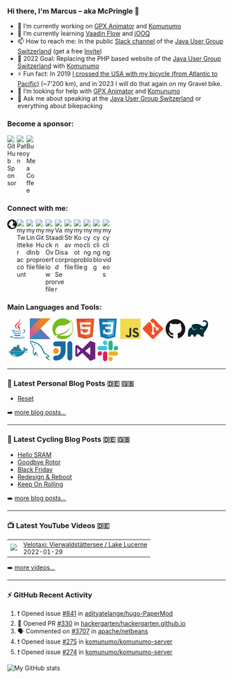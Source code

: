 ### Hi there, I'm Marcus – aka McPringle 👋

- 🔭 I’m currently working on [GPX Animator](https://gpx-animator.app/) and [Komunumo](https://komunumo.org/)
- 🌱 I’m currently learning [Vaadin Flow](https://vaadin.com/docs/flow/Overview.html) and [jOOQ](https://www.jooq.org/)
- 📫 How to reach me: In the public [Slack channel](https://jugch.slack.com/) of the [Java User Group Switzerland](https://www.jug.ch/) (get a free [Invite](http://slack.jug.ch/))
- 🥅 2022 Goal: Replacing the PHP based website of the [Java User Group Switzerland](https://www.jug.ch/) with [Komunumo](https://komunumo.org/)
- ⚡ Fun fact: In 2019 [I crossed the USA with my bicycle (from Atlantic to Pacific)](https://locatoweb.com/map/single/1238186268) (~7'200 km), and in 2023 I will do that again on my Gravel bike.
- 🤔 I’m looking for help with [GPX Animator](https://github.com/zdila/gpx-animator) and [Komunumo](https://github.com/komunumo)
- 💬 Ask me about speaking at the [Java User Group Switzerland](https://www.jug.ch/) or everything about bikepacking
<!--
- 👯 I’m looking to collaborate on open source projects
- 😄 Pronouns: ...
-->


### Become a sponsor:

[<img align="left" alt="GitHub Sponsor" title="GitHub Sponsor" width="22px" src="https://cdn.jsdelivr.net/npm/simple-icons@v3/icons/github.svg" />](https://github.com/sponsors/McPringle)
[<img align="left" alt="Patreon" title="Patreon" width="22px" src="https://cdn.jsdelivr.net/npm/simple-icons@v3/icons/patreon.svg" />](https://www.patreon.com/mcpringle)
[<img align="left" alt="Buy Me a Coffee" title="Buy Me a Coffee" width="22px" src="https://cdn.jsdelivr.net/npm/simple-icons@v3/icons/buymeacoffee.svg" />](https://www.buymeacoffee.com/McPringle)
<br clear="all"/>

### Connect with me:

[<img align="left" alt="my website" title="my website" width="22px" src="https://raw.githubusercontent.com/iconic/open-iconic/master/svg/globe.svg" />][website]
[<img align="left" alt="my Twitter account" title="my Twitter account" width="22px" src="https://cdn.jsdelivr.net/npm/simple-icons@v3/icons/twitter.svg" />][twitter]
[<img align="left" alt="my LinkedIn profile" title="my LinkedIn profile" width="22px" src="https://cdn.jsdelivr.net/npm/simple-icons@v3/icons/linkedin.svg" />][linkedin]
[<img align="left" alt="my GitHub profile" title="my GitHub profile" width="22px" src="https://cdn.jsdelivr.net/npm/simple-icons@v3/icons/github.svg" />][github]
[<img align="left" alt="my StackOverflow profile" title="my StackOverflow profile" width="22px" src="https://cdn.jsdelivr.net/npm/simple-icons@v3/icons/stackoverflow.svg" />][stackoverflow]
[<img align="left" alt="Vaadin Discord Server" title="Vaadin Discord Server" width="22px" src="https://cdn.jsdelivr.net/npm/simple-icons@v3/icons/discord.svg" />][discord]
[<img align="left" alt="my Strava profile" title="my Strava profile" width="22px" src="https://cdn.jsdelivr.net/npm/simple-icons@v3/icons/strava.svg" />][strava]
[<img align="left" alt="my Komoot profile" title="my Komoot profile" width="22px" src="https://cdn.jsdelivr.net/npm/simple-icons@v3/icons/komoot.svg" />][komoot]
[<img align="left" alt="my cycling blog" title="my personal blog" width="22px" src="https://cdn.jsdelivr.net/npm/simple-icons@v3/icons/hugo.svg" />][personalblog]
[<img align="left" alt="my cycling blog" title="my cycling blog" width="22px" src="https://cdn.jsdelivr.net/npm/simple-icons@v3/icons/hugo.svg" />][cyclingblog]
[<img align="left" alt="my cycling videos" title="my cycling videos" width="22px" src="https://cdn.jsdelivr.net/npm/simple-icons@v3/icons/youtube.svg" />][youtube]
<br clear="all"/>

### Main Languages and Tools:

<span>
    <img width="48" height="48" alt="Java" title="Java" src="https://github.com/devicons/devicon/raw/master/icons/java/java-original.svg" />
    <img width="48" height="48" alt="Kotlin" title="Kotlin" src="https://github.com/devicons/devicon/raw/master/icons/kotlin/kotlin-original.svg" />
    <img width="48" height="48" alt="Spring" title="Spring" src="https://github.com/devicons/devicon/raw/master/icons/spring/spring-original.svg" />
    <img width="48" height="48" alt="HTML5" title="HTML5" src="https://github.com/devicons/devicon/raw/master/icons/html5/html5-original.svg" />
    <img width="48" height="48" alt="CSS3" title="CSS3" src="https://github.com/devicons/devicon/raw/master/icons/css3/css3-original.svg" />
    <img width="48" height="48" alt="JavaScript" title="JavaScript" src="https://github.com/devicons/devicon/raw/master/icons/javascript/javascript-original.svg" />
    <img width="48" height="48" alt="git" title="git" src="https://github.com/devicons/devicon/raw/master/icons/git/git-original.svg" />
    <img width="48" height="48" alt="GitHub" title="GitHub" src="https://github.com/devicons/devicon/raw/master/icons/github/github-original.svg" />
    <img width="48" height="48" alt="Gradle" title="Gradle" src="https://github.com/devicons/devicon/raw/master/icons/gradle/gradle-plain.svg" />
    <img width="48" height="48" alt="Docker" title="Docker" src="https://github.com/devicons/devicon/raw/master/icons/docker/docker-original.svg" />
    <img width="48" height="48" alt="MySQL" title="MySQL" src="https://github.com/devicons/devicon/raw/master/icons/mysql/mysql-original.svg" />
    <img width="48" height="48" alt="IntelliJ" title="IntelliJ" src="https://github.com/devicons/devicon/raw/master/icons/intellij/intellij-original.svg" />
    <img width="48" height="48" alt="Visual Studio Code" title="Visual Studio Code" src="https://github.com/devicons/devicon/raw/master/icons/visualstudio/visualstudio-plain.svg" />
    <img width="48" height="48" alt="Slack" title="Slack" src="https://github.com/devicons/devicon/raw/master/icons/slack/slack-original.svg" />
</span>

---

### 📕 Latest Personal Blog Posts 🇩🇪 🇬🇧

<!-- PERSONALBLOG:START -->
- [Reset](https://fihlon.swiss/en/post/2022-02-25_reset/)
<!-- PERSONALBLOG:END -->

➡️ [more blog posts...][personalblog]

---

### 🚴‍ Latest Cycling Blog Posts 🇩🇪 🇬🇧

<!-- CYCLINGBLOG:START -->
- [Hello SRAM](https://keep-on-rolling.ch/en/2022/03/17/hello-sram/)
- [Goodbye Rotor](https://keep-on-rolling.ch/en/2022/03/14/goodbye-rotor/)
- [Black Friday](https://keep-on-rolling.ch/en/2022/03/12/black-friday/)
- [Redesign &amp; Reboot](https://keep-on-rolling.ch/en/2022/03/09/redesign-reboot/)
- [Keep On Rolling](https://keep-on-rolling.ch/en/2021/12/26/keep-on-rolling/)
<!-- CYCLINGBLOG:END -->

➡️ [more blog posts...][cyclingblog]

---

### 📺 Latest YouTube Videos 🇩🇪

<!-- YOUTUBE:START --><table><tr><td><a href="https://www.youtube.com/watch?v=ujTze6DQMYI"><img width="140px" src="https://i.ytimg.com/vi/ujTze6DQMYI/mqdefault.jpg"></a></td>
<td><a href="https://www.youtube.com/watch?v=ujTze6DQMYI">Velotaxi: Vierwaldstättersee / Lake Lucerne</a><br/>2022-01-29</td></tr></table>
<!-- YOUTUBE:END -->

➡️ [more videos...][youtube]

---

### :zap: GitHub Recent Activity

<!--START_SECTION:activity-->
1. ❗️ Opened issue [#841](https://github.com/adityatelange/hugo-PaperMod/issues/841) in [adityatelange/hugo-PaperMod](https://github.com/adityatelange/hugo-PaperMod)
2. 💪 Opened PR [#330](https://github.com/hackergarten/hackergarten.github.io/pull/330) in [hackergarten/hackergarten.github.io](https://github.com/hackergarten/hackergarten.github.io)
3. 🗣 Commented on [#3707](https://github.com/apache/netbeans/issues/3707) in [apache/netbeans](https://github.com/apache/netbeans)
4. ❗️ Opened issue [#275](https://github.com/komunumo/komunumo-server/issues/275) in [komunumo/komunumo-server](https://github.com/komunumo/komunumo-server)
5. ❗️ Opened issue [#274](https://github.com/komunumo/komunumo-server/issues/274) in [komunumo/komunumo-server](https://github.com/komunumo/komunumo-server)
<!--END_SECTION:activity-->

![My GitHub stats](https://github-readme-stats.vercel.app/api?username=McPringle&count_private=true&show_icons=true)

<!-- Disabled, because there is something wrong with the calculation (87% JavaScript and only 2% Java can't be correct)!
![My Top Languages](https://github-readme-stats.vercel.app/api/top-langs/?username=McPringle&langs_count=5)
-->

[website]: https://fihlon.swiss/
[twitter]: https://twitter.com/McPringle
[linkedin]: https://www.linkedin.com/in/fihlon/
[github]: https://github.com/McPringle/
[stackoverflow]: https://stackoverflow.com/users/2428631/mcpringle
[discord]: https://vaad.in/chat
[strava]: https://www.strava.com/athletes/38507092
[komoot]: https://www.komoot.de/user/306059768140
[personalblog]: https://fihlon.swiss/
[cyclingblog]: https://keep-on-rolling.ch/
[youtube]: https://www.youtube.com/channel/UCVPiWk3TEQtNnuRFmYnafyw
